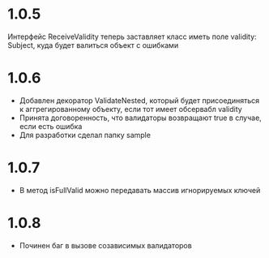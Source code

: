 # 1.0.5
Интерфейс ReceiveValidity теперь заставляет класс иметь поле validity: Subject<Validity>, куда будет валиться объект с ошибками
# 1.0.6
- Добавлен декоратор ValidateNested, который будет присоединяться к аггрегированному объекту, если тот имеет обсервабл validity
- Принята договоренность, что валидаторы возвращают true в случае, если есть ошибка
- Для разработки сделал папку sample
# 1.0.7
- В метод isFullValid можно передавать массив игнорируемых ключей
# 1.0.8
- Починен баг в вызове созависимых валидаторов